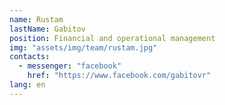 ```yaml
---
name: Rustam
lastName: Gabitov
position: Financial and operational management
img: "assets/img/team/rustam.jpg"
contacts:
  - messenger: "facebook"
    href: "https://www.facebook.com/gabitovr"
lang: en
---
```

